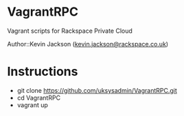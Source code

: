 VagrantRPC
==========

Vagrant scripts for Rackspace Private Cloud

Author::Kevin Jackson (kevin.jackson@rackspace.co.uk)

Instructions
============
* git clone https://github.com/uksysadmin/VagrantRPC.git
* cd VagrantRPC
* vagrant up
